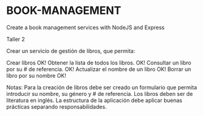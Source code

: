 # BOOK-MANAGEMENT
Create a book management services with NodeJS and Express

Taller 2

Crear un servicio de gestión de libros, que permita:

Crear libros OK!
Obtener la lista de todos los libros. OK!
Consultar un libro por su # de referencia. OK!
Actualizar el nombre de un libro OK!
Borrar un libro por su nombre OK!

Notas:
Para la creación de libros debe ser creado un formulario que permita introducir su nombre, su género y # de referencia.
Los libros deben ser de literatura en inglés.
La estructura de la aplicación debe aplicar buenas prácticas separando responsabilidades.
